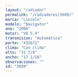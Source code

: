 ```yaml
---
layout: "radiador"
permalink: "/radiadores/3689/"
marca: "Lincoln"
modelo: "Navigator"
ano: "2006"
motor: "V8 5.4"
transmision: "Automática"
parte: "432671"
clima: "Con clima"
alto: "31 7/8"
ancho: "17 1/16"
observaciones: ""
id: "3689"
---
```


